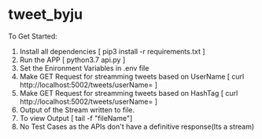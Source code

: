 # tweet_byju

To Get Started:

1. Install all dependencies [ pip3 install -r requirements.txt ]
2. Run the APP [ python3.7 api.py ]
3. Set the Enironment Variables in .env file
4. Make GET Request for streamming tweets based on UserName [  curl http://localhost:5002/tweets/userName\=<Insert UserName> ]
5. Make GET Request for streamming tweets based on HashTag [ curl http://localhost:5002/tweets/userName\=<Insert HashTag> ]
6. Output of the Stream written to file.
7. To view Output [ tail -f "fileName"]
8. No Test Cases as the APIs don't have a definitive response(Its a stream)